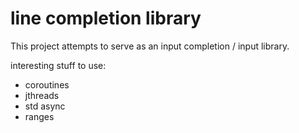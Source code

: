 # line completion library
This project attempts to serve as an input completion / input library.

interesting stuff to use:
- coroutines
- jthreads
- std async
- ranges
